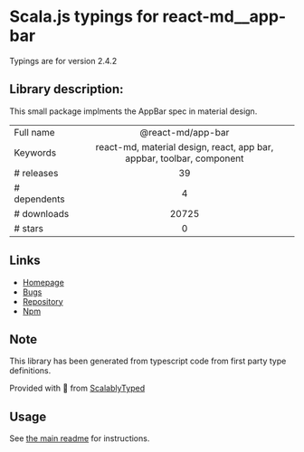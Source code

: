 
# Scala.js typings for react-md__app-bar

Typings are for version 2.4.2

## Library description:
This small package implments the AppBar spec in material design.

|                    |                 |
| ------------------ | :-------------: |
| Full name          | @react-md/app-bar |
| Keywords           | react-md, material design, react, app bar, appbar, toolbar, component |
| # releases         | 39 |
| # dependents       | 4 |
| # downloads        | 20725 |
| # stars            | 0 |

## Links
- [Homepage](https://react-md.dev/packages/app-bar/demos)
- [Bugs](https://github.com/mlaursen/react-md/issues)
- [Repository](https://github.com/mlaursen/react-md)
- [Npm](https://www.npmjs.com/package/%40react-md%2Fapp-bar)
    


## Note
This library has been generated from typescript code from first party type definitions.

Provided with :purple_heart: from [ScalablyTyped](https://github.com/oyvindberg/ScalablyTyped)

## Usage
See [the main readme](../../readme.md) for instructions.


